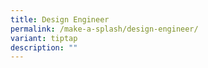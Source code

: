 ```yaml
---
title: Design Engineer
permalink: /make-a-splash/design-engineer/
variant: tiptap
description: ""
---
```

